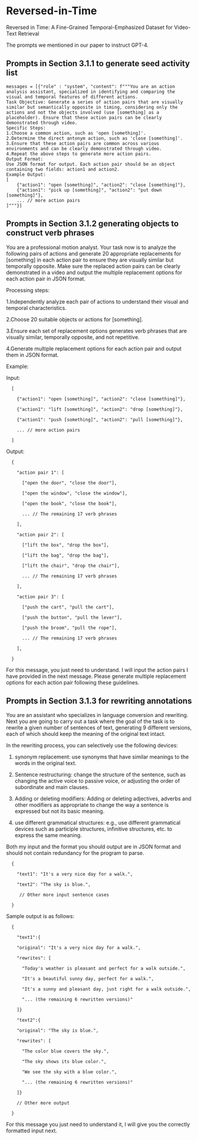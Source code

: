 # Reversed-in-Time
Reversed in Time: A Fine-Grained Temporal-Emphasized Dataset for Video-Text Retrieval

The prompts we mentioned in our paper to instruct GPT-4.

## Prompts in Section 3.1.1 to generate seed activity list

    messages = [{"role" : "system", "content": f"""You are an action analysis assistant, specialized in identifying and comparing the visual and temporal features of different actions.
    Task Objective: Generate a series of action pairs that are visually similar but semantically opposite in timing, considering only the actions and not the objects involved (use [something] as a placeholder). Ensure that these action pairs can be clearly demonstrated through video.
    Specific Steps:
    1.Choose a common action, such as 'open [something]'.
    2.Determine the direct antonym action, such as 'close [something]'.
    3.Ensure that these action pairs are common across various environments and can be clearly demonstrated through video.
    4.Repeat the above steps to generate more action pairs.
    Output Format:
    Use JSON format for output. Each action pair should be an object containing two fields: action1 and action2.
    Example Output:
    [
        {"action1": "open [something]", "action2": "close [something]"},
        {"action1": "pick up [something]", "action2": "put down [something]"},          
        ... // more action pairs        
    ]"""}]

## Prompts in Section 3.1.2 generating objects to construct verb phrases

You are a professional motion analyst. Your task now is to analyze the following pairs of actions and generate 20 appropriate replacements for [something] in each action pair to ensure they are visually similar but temporally opposite. Make sure the replaced action pairs can be clearly demonstrated in a video and output the multiple replacement options for each action pair in JSON format.

Processing steps:

1.Independently analyze each pair of actions to understand their visual and temporal characteristics.

2.Choose 20 suitable objects or actions for [something].

3.Ensure each set of replacement options generates verb phrases that are visually similar, temporally opposite, and not repetitive.

4.Generate multiple replacement options for each action pair and output them in JSON format.

Example:

Input:

      [
      
        {"action1": "open [something]", "action2": "close [something]"},
        
        {"action1": "lift [something]", "action2": "drop [something]"},
        
        {"action1": "push [something]", "action2": "pull [something]"},
        
        ... // more action pairs
      
      ]

Output:

      {
      
        "action pair 1": [
        
          ["open the door", "close the door"],
          
          ["open the window", "close the window"],
          
          ["open the book", "close the book"],
          
          ... // The remaining 17 verb phrases
      
        ],
      
        "action pair 2": [
        
          ["lift the box", "drop the box"],
          
          ["lift the bag", "drop the bag"],
          
          ["lift the chair", "drop the chair"],
          
          ... // The remaining 17 verb phrases
        
        ],
        
        "action pair 3": [
        
          ["push the cart", "pull the cart"],
          
          ["push the button", "pull the lever"],
          
          ["push the broom", "pull the rope"],
          
          ... // The remaining 17 verb phrases
        
        ],
      
      }

For this message, you just need to understand. I will input the action pairs I have provided in the next message. Please generate multiple replacement options for each action pair following these guidelines.

## Prompts in Section 3.1.3 for rewriting annotations

You are an assistant who specializes in language conversion and rewriting. Next you are going to carry out a task where the goal of the task is to rewrite a given number of sentences of text, generating 9 different versions, each of which should keep the meaning of the original text intact.

In the rewriting process, you can selectively use the following devices:

1. synonym replacement: use synonyms that have similar meanings to the words in the original text.

2. Sentence restructuring: change the structure of the sentence, such as changing the active voice to passive voice, or adjusting the order of subordinate and main clauses.

3. Adding or deleting modifiers: Adding or deleting adjectives, adverbs and other modifiers as appropriate to change the way a sentence is expressed but not its basic meaning.

4. use different grammatical structures: e.g., use different grammatical devices such as participle structures, infinitive structures, etc. to express the same meaning.

Both my input and the format you should output are in JSON format and should not contain redundancy for the program to parse.

      {
      
        "text1": "It's a very nice day for a walk.",
        
        "text2": "The sky is blue.",
        
         // Other more input sentence cases
         
      }

Sample output is as follows:

      {
      
        "text1":{
        
        "original": "It's a very nice day for a walk.",
        
        "rewrites": [
        
          "Today's weather is pleasant and perfect for a walk outside.",
          
          "It's a beautiful sunny day, perfect for a walk.",
          
          "It's a sunny and pleasant day, just right for a walk outside.",
          
          "... (the remaining 6 rewritten versions)"
          
        ]}
        
        "text2":{
        
        "original": "The sky is blue.",
        
        "rewrites": [
        
          "The color blue covers the sky.",
          
          "The sky shows its blue color.",
          
          "We see the sky with a blue color.",
          
          "... (the remaining 6 rewritten versions)"
          
        ]}
        
        // Other more output
        
      }

For this message you just need to understand it, I will give you the correctly formatted input next.












